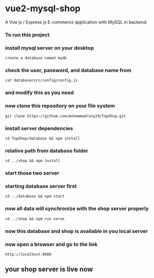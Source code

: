 # vue2-mysql-shop
A Vue js / Express js E-commerce application with MySQL in backend.
### To run this project
### install mysql server on your desktop
`create a database named mydb` 
### check the user, password, and database name from

`cat database/src/config/config.js`
### and modify this as you need
### now clone this repository on your file system
`git clone https://github.com/mohammadrony29/TopShop.git`
### install server dependencies 
`cd TopShop/database && npm install `
### relative path from database folder
`cd ../shop && npm install`
### start those two server 
### starting database server first
`cd ../database && npm start`
### now all data will synchronize with the shop server properly
`cd ../shop && npm run serve`
### now this database and shop is available in you local server
### now open a browser and go to the link
`http://localhost:8080`
## your shop server is live now
